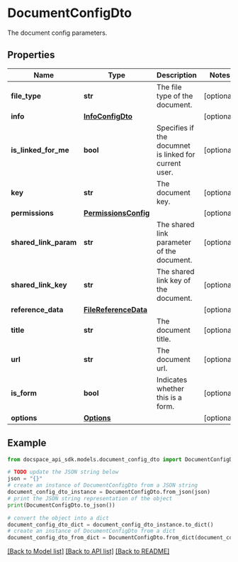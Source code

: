 # DocumentConfigDto
The document config parameters.

## Properties

Name | Type | Description | Notes
------------ | ------------- | ------------- | -------------
**file_type** | **str** | The file type of the document. | [optional] 
**info** | [**InfoConfigDto**](InfoConfigDto.md) |  | [optional] 
**is_linked_for_me** | **bool** | Specifies if the documnet is linked for current user. | [optional] 
**key** | **str** | The document key. | [optional] 
**permissions** | [**PermissionsConfig**](PermissionsConfig.md) |  | [optional] 
**shared_link_param** | **str** | The shared link parameter of the document. | [optional] 
**shared_link_key** | **str** | The shared link key of the document. | [optional] 
**reference_data** | [**FileReferenceData**](FileReferenceData.md) |  | [optional] 
**title** | **str** | The document title. | [optional] 
**url** | **str** | The document url. | [optional] 
**is_form** | **bool** | Indicates whether this is a form. | [optional] 
**options** | [**Options**](Options.md) |  | [optional] 

## Example

```python
from docspace_api_sdk.models.document_config_dto import DocumentConfigDto

# TODO update the JSON string below
json = "{}"
# create an instance of DocumentConfigDto from a JSON string
document_config_dto_instance = DocumentConfigDto.from_json(json)
# print the JSON string representation of the object
print(DocumentConfigDto.to_json())

# convert the object into a dict
document_config_dto_dict = document_config_dto_instance.to_dict()
# create an instance of DocumentConfigDto from a dict
document_config_dto_from_dict = DocumentConfigDto.from_dict(document_config_dto_dict)
```
[[Back to Model list]](../README.md#documentation-for-models) [[Back to API list]](../README.md#documentation-for-api-endpoints) [[Back to README]](../README.md)


